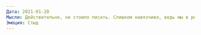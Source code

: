 ```yaml
---
Дата: 2021-01-20
Мысли: Действительно, не стоило писать. Слишком навязчиво, ведь мы в реальной жизни виделись лишь однажды. И как-то по-детски — так интересоваться увлечениями.
Эмоция: Стыд
---
```

